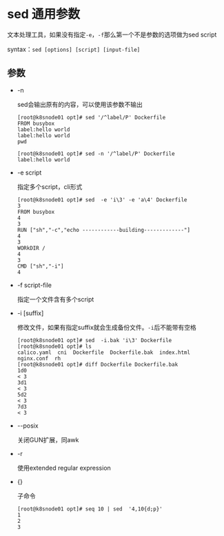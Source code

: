 # sed 通用参数

文本处理工具，如果没有指定`-e`，`-f`那么第一个不是参数的选项做为sed script

syntax：`sed [options] [script] [input-file] `

## 参数

- -n 

  sed会输出原有的内容，可以使用该参数不输出

  ```
  [root@k8snode01 opt]# sed '/^label/P' Dockerfile
  FROM busybox
  label:hello world
  label:hello world
  pwd
  
  [root@k8snode01 opt]# sed -n '/^label/P' Dockerfile
  label:hello world
  ```

- -e script

  指定多个script，cli形式

  ```
  [root@k8snode01 opt]# sed  -e 'i\3' -e 'a\4' Dockerfile
  3
  FROM busybox
  4
  3
  RUN ["sh","-c","echo ------------building-------------"]
  4
  3
  WORkDIR /
  4
  3
  CMD ["sh","-i"]
  4
  ```

- -f script-file

  指定一个文件含有多个script

- -i [suffix]

  修改文件，如果有指定suffix就会生成备份文件。`-i`后不能带有空格

  ```
  [root@k8snode01 opt]# sed  -i.bak 'i\3' Dockerfile
  [root@k8snode01 opt]# ls
  calico.yaml  cni  Dockerfile  Dockerfile.bak  index.html  nginx.conf  rh
  [root@k8snode01 opt]# diff Dockerfile Dockerfile.bak
  1d0
  < 3
  3d1
  < 3
  5d2
  < 3
  7d3
  < 3
  ```

- --posix

  关闭GUN扩展，同awk

- -r

  使用extended regular expression

- {}

  子命令

  ```
  [root@k8snode01 opt]# seq 10 | sed  '4,10{d;p}'
  1
  2
  3
  ```

  



